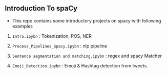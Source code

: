 ## Introduction To spaCy

* This repo contains some introductory projects on spacy with following examples

1. `Intro.ipybn` : Tokenization, POS, NER

2. `Process_Pipelines_Spacy.ipybn` : nlp pipeline 

3. `Sentence segmentation and matching.ipybn` : regex and spacy Matcher

4. `Emoji_Detection.ipybn` : Emoji & Hashtag detection from tweets.
